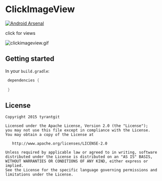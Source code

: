 # ClickImageView

[![Android Arsenal](https://img.shields.io/badge/Android%20Arsenal-ExplosionField-brightgreen.svg?style=flat)](https://github.com/yangqing0314/ClickImageView/master/screenshots/clickimageview.gif)

click for views

![clickimageview.gif](https://github.com/yangqing0314/ClickImageView/blob/master/screenshots/clickimageview.gif)

## Getting started

In your `build.gradle`:

```gradle
 dependencies {
   
 }
```


## License

    Copyright 2015 tyrantgit

    Licensed under the Apache License, Version 2.0 (the "License");
    you may not use this file except in compliance with the License.
    You may obtain a copy of the License at

       http://www.apache.org/licenses/LICENSE-2.0

    Unless required by applicable law or agreed to in writing, software
    distributed under the License is distributed on an "AS IS" BASIS,
    WITHOUT WARRANTIES OR CONDITIONS OF ANY KIND, either express or implied.
    See the License for the specific language governing permissions and
    limitations under the License.
